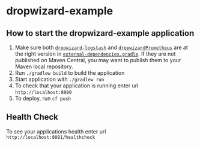 # dropwizard-example

How to start the dropwizard-example application
---

1. Make sure both [`dropwizard-logstash`](https://github.com/alphagov/dropwizard-logstash) and [`dropwizardPrometheus`](https://github.com/alphagov/gds_metrics_dropwizard) 
are at the right version in [`external-dependencies.gradle`](external-dependencies.gradle). If they are not published on Maven Central, you may want to publish them to
your Maven local repository.
1. Run `./gradlew build` to build the application
1. Start application with `./gradlew run`
1. To check that your application is running enter url `http://localhost:8080`
1. To deploy, run `cf push`

Health Check
---

To see your applications health enter url `http://localhost:8081/healthcheck`
